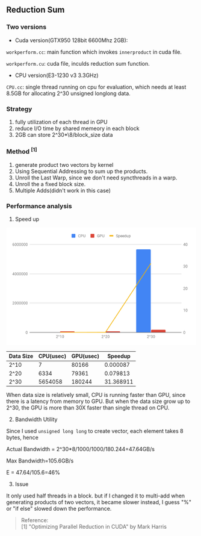## Reduction Sum

### Two versions

- Cuda version(GTX950 128bit 6600Mhz 2GB):

`workperform.cc`: main function which invokes `innerproduct` in cuda file.

`workperform.cu`: cuda file, inculds reduction sum function. 

- CPU version(E3-1230 v3 3.3GHz)

`CPU.cc`: single thread running on cpu for evaluation, which needs at least 8.5GB for allocating 2^30 unsigned longlong data.

### Strategy

1. fully utilization of each thread in GPU
2. reduce I/O time by shared memeory in each block
3. 2GB can store 2^30*\8/block_size data

### Method <sup>[1]</sup>

1. generate product two vectors by kernel
2. Using Sequential Addressing to sum up the products. 
3. Unroll the Last Warp, since we don't need syncthreads in a warp.
4. Unroll the a fixed block size.
5. Multiple Adds(didn't work in this case)

### Performance analysis

1. Speed up

![img](imgs/chart.png)

| Data Size | CPU(usec) | GPU(usec) | Speedup   | 
|-----------|-----------|-----------|-----------| 
| 2^10      | 7         | 80166     | 0.000087  | 
| 2^20      | 6334      | 79361     | 0.079813  | 
| 2^30      | 5654058   | 180244    | 31.368911 | 

When data size is relatively small, CPU is running faster than GPU, since there is a latency from memory to GPU. But when the data size grow up to 2^30, the GPU is more than 30X faster than single thread on CPU. 

2. Bandwidth Utility

Since I used `unsigned long long` to create vector, each element takes 8 bytes, hence 

Actual Bandwidth = 2^30\*8/1000/1000/180.244=47.64GB/s

Max Bandwidth=105.6GB/s

E = 47.64/105.6=46%

3. Issue

It only used half threads in a block. but if I changed it to multi-add when generating products of two vectors, it became slower instead, I guess "%" or "if else" slowed down the performance. 

> Reference:  
> [1] "Optimizing Parallel Reduction in CUDA" by Mark Harris
